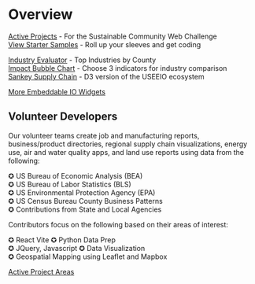 # Overview

[Active Projects](../../../projects/) - For the Sustainable Community Web Challenge    
[View Starter Samples](../../apps/) - Roll up your sleeves and get coding  

[Industry Evaluator](../../localsite/info/) - Top Industries by County  
[Impact Bubble Chart](../../io/charts/bubble/) - Choose 3 indicators for industry comparison    
[Sankey Supply Chain](../../community/start/charts/) - D3 version of the USEEIO ecosystem  

[More Embeddable IO Widgets](../charts)

## Volunteer Developers

Our volunteer teams create job and manufacturing reports, business/product directories, regional supply chain visualizations, energy use, air and water quality apps, and land use reports using data from the following:

✪ US Bureau of Economic Analysis (BEA)  
✪ US Bureau of Labor Statistics (BLS)  
✪ US Environmental Protection Agency (EPA)  
✪ US Census Bureau County Business Patterns  
✪ Contributions from State and Local Agencies  

Contributors focus on the following based on their areas of interest:

✪ React Vite
✪ Python Data Prep  
✪ JQuery, Javascript
✪ Data Visualization  
✪ Geospatial Mapping using Leaflet and Mapbox

[Active Project Areas](/projects) 
